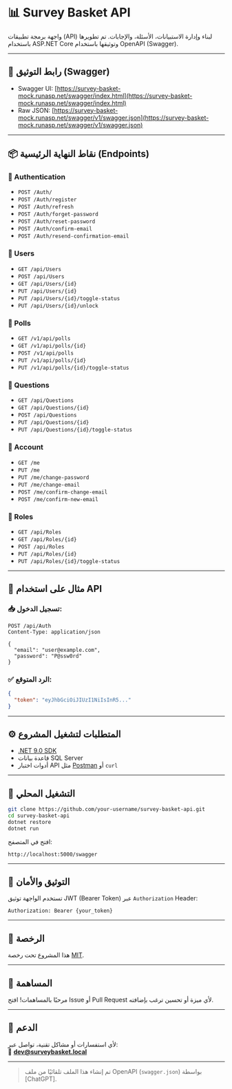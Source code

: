 
# 📊 Survey Basket API

واجهة برمجة تطبيقات (API) لبناء وإدارة الاستبيانات، الأسئلة، والإجابات. تم تطويرها باستخدام ASP.NET Core وتوثيقها باستخدام OpenAPI (Swagger).

---

## 🔗 رابط التوثيق (Swagger)

- Swagger UI: [https://survey-basket-mock.runasp.net/swagger/index.html](https://survey-basket-mock.runasp.net/swagger/index.html)
- Raw JSON: [https://survey-basket-mock.runasp.net/swagger/v1/swagger.json](https://survey-basket-mock.runasp.net/swagger/v1/swagger.json)

---

## 📦 نقاط النهاية الرئيسية (Endpoints)

### 🔹 Authentication
- `POST /Auth/`
- `POST /Auth/register`
- `POST /Auth/refresh`
- `POST /Auth/forget-password`
- `POST /Auth/reset-password`
- `POST /Auth/confirm-email`
- `POST /Auth/resend-confirmation-email`

### 🔹 Users
- `GET /api/Users`
- `POST /api/Users`
- `GET /api/Users/{id}`
- `PUT /api/Users/{id}`
- `PUT /api/Users/{id}/toggle-status`
- `PUT /api/Users/{id}/unlock`

### 🔹 Polls
- `GET /v1/api/polls`
- `GET /v1/api/polls/{id}`
- `POST /v1/api/polls`
- `PUT /v1/api/polls/{id}`
- `PUT /v1/api/polls/{id}/toggle-status`

### 🔹 Questions
- `GET /api/Questions`
- `GET /api/Questions/{id}`
- `POST /api/Questions`
- `PUT /api/Questions/{id}`
- `PUT /api/Questions/{id}/toggle-status`

### 🔹 Account
- `GET /me`
- `PUT /me`
- `PUT /me/change-password`
- `PUT /me/change-email`
- `POST /me/confirm-change-email`
- `POST /me/confirm-new-email`

### 🔹 Roles
- `GET /api/Roles`
- `GET /api/Roles/{id}`
- `POST /api/Roles`
- `PUT /api/Roles/{id}`
- `PUT /api/Roles/{id}/toggle-status`

---

## 🧪 مثال على استخدام API

### 📥 تسجيل الدخول:

```http
POST /api/Auth
Content-Type: application/json

{
  "email": "user@example.com",
  "password": "P@ssw0rd"
}
```

### ✅ الرد المتوقع:

```json
{
  "token": "eyJhbGciOiJIUzI1NiIsInR5..."
}
```

---

## ⚙️ المتطلبات لتشغيل المشروع

- [.NET 9.0 SDK](https://dotnet.microsoft.com/en-us/download)
- قاعدة بيانات SQL Server
- أدوات اختبار API مثل [Postman](https://www.postman.com/) أو `curl`

---

## 🚀 التشغيل المحلي

```bash
git clone https://github.com/your-username/survey-basket-api.git
cd survey-basket-api
dotnet restore
dotnet run
```

افتح في المتصفح:
```
http://localhost:5000/swagger
```

---

## 🔐 التوثيق والأمان

تستخدم الواجهة توثيق JWT (Bearer Token) عبر `Authorization` Header:

```http
Authorization: Bearer {your_token}
```

---

## 📄 الرخصة

هذا المشروع تحت رخصة [MIT](LICENSE).

---

## 🤝 المساهمة

مرحبًا بالمساهمات! افتح Issue أو Pull Request لأي ميزة أو تحسين ترغب بإضافته.

---

## 📧 الدعم

لأي استفسارات أو مشاكل تقنية، تواصل عبر:  
📩 **dev@surveybasket.local**

---

> تم إنشاء هذا الملف تلقائيًا من ملف OpenAPI (`swagger.json`) بواسطة [ChatGPT].
